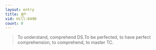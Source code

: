 ```yaml
---
layout: entry
title: ཆུབ་
vid: Hill:0490
count: 0
---
```

> To understand, comprehend DS\.To be perfected, to have perfect comprehension, to comprehend, to master TC\.


